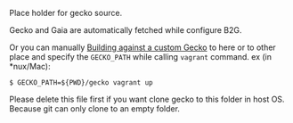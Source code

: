 Place holder for gecko source.

Gecko and Gaia are automatically fetched while configure B2G.

Or you can manually [Building against a custom Gecko](https://developer.mozilla.org/en-US/Firefox_OS/Preparing_for_your_first_B2G_build#Building_against_a_custom_Gecko) to here or to other place and specify the `GECKO_PATH` while calling `vagrant` command. ex (in *nux/Mac):

    $ GECKO_PATH=${PWD}/gecko vagrant up
    
Please delete this file first if you want clone gecko to this folder in host OS.
Because git can only clone to an empty folder.

